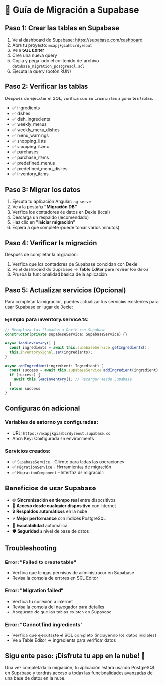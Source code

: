 # 🚀 Guía de Migración a Supabase

## Paso 1: Crear las tablas en Supabase

1. Ve al dashboard de Supabase: https://supabase.com/dashboard
2. Abre tu proyecto: `mxapjkgiahbcrdyzeout`
3. Ve a **SQL Editor**
4. Crea una nueva query
5. Copia y pega todo el contenido del archivo `database_migration_postgresql.sql`
6. Ejecuta la query (botón RUN)

## Paso 2: Verificar las tablas

Después de ejecutar el SQL, verifica que se crearon las siguientes tablas:

- ✅ ingredients
- ✅ dishes
- ✅ dish_ingredients
- ✅ weekly_menus
- ✅ weekly_menu_dishes
- ✅ menu_warnings
- ✅ shopping_lists
- ✅ shopping_items
- ✅ purchases
- ✅ purchase_items
- ✅ predefined_menus
- ✅ predefined_menu_dishes
- ✅ inventory_items

## Paso 3: Migrar los datos

1. Ejecuta tu aplicación Angular: `ng serve`
2. Ve a la pestaña **"Migración DB"**
3. Verifica los contadores de datos en Dexie (local)
4. Descarga un respaldo (recomendado)
5. Haz clic en **"Iniciar migración"**
6. Espera a que complete (puede tomar varios minutos)

## Paso 4: Verificar la migración

Después de completar la migración:

1. Verifica que los contadores de Supabase coincidan con Dexie
2. Ve al dashboard de Supabase → **Table Editor** para revisar los datos
3. Prueba la funcionalidad básica de la aplicación

## Paso 5: Actualizar servicios (Opcional)

Para completar la migración, puedes actualizar tus servicios existentes para usar Supabase en lugar de Dexie:

### Ejemplo para inventory.service.ts:

```typescript
// Reemplaza las llamadas a Dexie con Supabase
constructor(private supabaseService: SupabaseService) {}

async loadInventory() {
  const ingredients = await this.supabaseService.getIngredients();
  this.inventorySignal.set(ingredients);
}

async addIngredient(ingredient: Ingredient) {
  const success = await this.supabaseService.addIngredient(ingredient);
  if (success) {
    await this.loadInventory(); // Recargar desde Supabase
  }
  return success;
}
```

## Configuración adicional

### Variables de entorno ya configuradas:

- URL: `https://mxapjkgiahbcrdyzeout.supabase.co`
- Anon Key: Configurada en environments

### Servicios creados:

- ✅ `SupabaseService` - Cliente para todas las operaciones
- ✅ `MigrationService` - Herramientas de migración
- ✅ `MigrationComponent` - Interfaz de migración

## Beneficios de usar Supabase

- 🌐 **Sincronización en tiempo real** entre dispositivos
- 📱 **Acceso desde cualquier dispositivo** con internet
- 🔒 **Respaldos automáticos** en la nube
- ⚡ **Mejor performance** con índices PostgreSQL
- 🔧 **Escalabilidad** automática
- 🛡️ **Seguridad** a nivel de base de datos

## Troubleshooting

### Error: "Failed to create table"

- Verifica que tengas permisos de administrador en Supabase
- Revisa la consola de errores en SQL Editor

### Error: "Migration failed"

- Verifica tu conexión a internet
- Revisa la consola del navegador para detalles
- Asegúrate de que las tablas existen en Supabase

### Error: "Cannot find ingredients"

- Verifica que ejecutaste el SQL completo (incluyendo los datos iniciales)
- Ve a Table Editor → ingredients para verificar datos

## Siguiente paso: ¡Disfruta tu app en la nube! 🎉

Una vez completada la migración, tu aplicación estará usando PostgreSQL en Supabase y tendrás acceso a todas las funcionalidades avanzadas de una base de datos en la nube.
